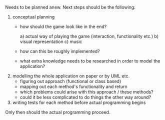Needs to be planned anew. Next steps should be the following:
1. conceptual planning
   - how should the game look like in the end?
  
     a) actual way of playing the game (interaction, functionality etc.)
     b) visual representation
     c) music
     
   - how can this be roughly implemented?
   - what extra knowledge needs to be researched in order to model the application?
3. modelling the whole application on paper or by UML etc.
   - figuring out approach (functional or class based)
   - mapping out each method's functionality and return
   - which problems could arise with this approach / these methods?
   - could it be less complicated to do things the other way around?
4. writing tests for each method before actual programming begins

Only then should the actual programming proceed.
